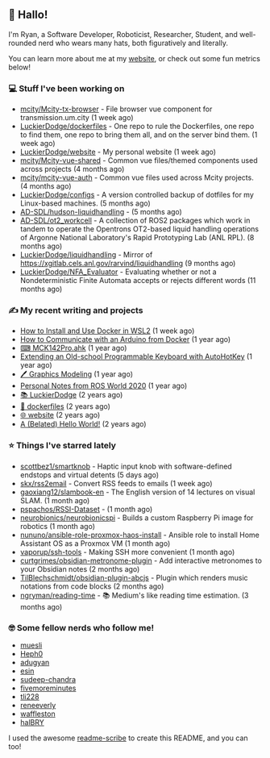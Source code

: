 ## 👋 Hallo!

I'm Ryan, a Software Developer, Roboticist, Researcher, Student, and well-rounded nerd who wears many hats, both figuratively and literally.

You can learn more about me at my [website](https://ryandlewis.dev), or check out some fun metrics below!

### 💻 Stuff I've been working on

- [mcity/Mcity-tx-browser](https://github.com/mcity/Mcity-tx-browser) - File browser vue component for transmission.um.city (1 week ago)
- [LuckierDodge/dockerfiles](https://github.com/LuckierDodge/dockerfiles) - One repo to rule the Dockerfiles, one repo to find them, one repo to bring them all, and on the server bind them. (1 week ago)
- [LuckierDodge/website](https://github.com/LuckierDodge/website) - My personal website (1 week ago)
- [mcity/Mcity-vue-shared](https://github.com/mcity/Mcity-vue-shared) - Common vue files/themed components used across projects (4 months ago)
- [mcity/mcity-vue-auth](https://github.com/mcity/mcity-vue-auth) - Common vue files used across Mcity projects. (4 months ago)
- [LuckierDodge/configs](https://github.com/LuckierDodge/configs) - A version controlled backup of dotfiles for my Linux-based machines. (5 months ago)
- [AD-SDL/hudson-liquidhandling](https://github.com/AD-SDL/hudson-liquidhandling) -  (5 months ago)
- [AD-SDL/ot2_workcell](https://github.com/AD-SDL/ot2_workcell) - A collection of ROS2 packages which work in tandem to operate the Opentrons OT2-based liquid handling operations of Argonne National Laboratory&#39;s Rapid Prototyping Lab (ANL RPL). (8 months ago)
- [LuckierDodge/liquidhandling](https://github.com/LuckierDodge/liquidhandling) - Mirror of https://xgitlab.cels.anl.gov/rarvind/liquidhandling (9 months ago)
- [LuckierDodge/NFA_Evaluator](https://github.com/LuckierDodge/NFA_Evaluator) - Evaluating whether or not a Nondeterministic Finite Automata accepts or rejects different words (11 months ago)

### ✍ My recent writing and projects

- [How to Install and Use Docker in WSL2](https://ryandlewis.dev/posts/howtowsldocker/) (1 week ago)
- [How to Communicate with an Arduino from Docker](https://ryandlewis.dev/posts/howtoarduinodocker/) (1 year ago)
- [⌨ MCK142Pro.ahk](https://ryandlewis.dev/projects/mck142pro/) (1 year ago)
- [Extending an Old-school Programmable Keyboard with AutoHotKey](https://ryandlewis.dev/posts/mck142pro/) (1 year ago)
- [🖊 Graphics Modeling](https://ryandlewis.dev/projects/graphics/) (1 year ago)
- [Personal Notes from ROS World 2020](https://ryandlewis.dev/posts/rosworld2020/) (1 year ago)
- [📚 LuckierDodge](https://ryandlewis.dev/projects/README/) (2 years ago)
- [🐋 dockerfiles](https://ryandlewis.dev/projects/dockerfiles/) (2 years ago)
- [🌐 website](https://ryandlewis.dev/projects/website/) (2 years ago)
- [A (Belated) Hello World!](https://ryandlewis.dev/posts/helloworld/) (2 years ago)

### ⭐ Things I've starred lately

- [scottbez1/smartknob](https://github.com/scottbez1/smartknob) - Haptic input knob with software-defined endstops and virtual detents (5 days ago)
- [skx/rss2email](https://github.com/skx/rss2email) - Convert RSS feeds to emails (1 week ago)
- [gaoxiang12/slambook-en](https://github.com/gaoxiang12/slambook-en) - The English version of 14 lectures on visual SLAM. (1 month ago)
- [pspachos/RSSI-Dataset](https://github.com/pspachos/RSSI-Dataset) -  (1 month ago)
- [neurobionics/neurobionicspi](https://github.com/neurobionics/neurobionicspi) - Builds a custom Raspberry Pi image for robotics (1 month ago)
- [nununo/ansible-role-proxmox-haos-install](https://github.com/nununo/ansible-role-proxmox-haos-install) - Ansible role to install Home Assistant OS as a Proxmox VM (1 month ago)
- [vaporup/ssh-tools](https://github.com/vaporup/ssh-tools) - Making SSH more convenient (1 month ago)
- [curtgrimes/obsidian-metronome-plugin](https://github.com/curtgrimes/obsidian-metronome-plugin) - Add interactive metronomes to your Obsidian notes (2 months ago)
- [TilBlechschmidt/obsidian-plugin-abcjs](https://github.com/TilBlechschmidt/obsidian-plugin-abcjs) - Plugin which renders music notations from code blocks (2 months ago)
- [ngryman/reading-time](https://github.com/ngryman/reading-time) - :books: Medium&#39;s like reading time estimation. (3 months ago)

### 🤓 Some fellow nerds who follow me!

- [muesli](https://github.com/muesli)
- [Heph0](https://github.com/Heph0)
- [adugyan](https://github.com/adugyan)
- [esin](https://github.com/esin)
- [sudeep-chandra](https://github.com/sudeep-chandra)
- [fivemoreminutes](https://github.com/fivemoreminutes)
- [tli228](https://github.com/tli228)
- [reneeverly](https://github.com/reneeverly)
- [waffleston](https://github.com/waffleston)
- [halBRY](https://github.com/halBRY)

I used the awesome [readme-scribe](https://github.com/muesli/readme-scribe) to create this README, and you can too!
